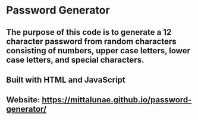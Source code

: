 # Password Generator

## The purpose of this code is to generate a 12 character password from random characters consisting of numbers, upper case letters, lower case letters, and special characters.

## Built with HTML and JavaScript

## Website: https://mittalunae.github.io/password-generator/



